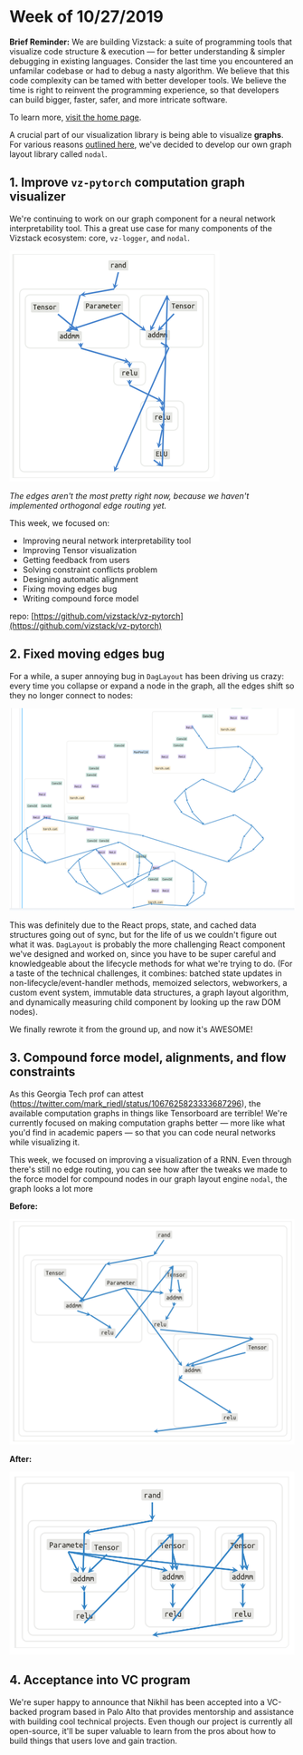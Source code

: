 # Week of 10/27/2019
**Brief Reminder:** We are building Vizstack: a suite of programming tools that visualize code structure & execution — for better understanding & simpler debugging in existing languages. Consider the last time you encountered an unfamilar codebase or had to debug a nasty algorithm. We believe that this code complexity can be tamed with better developer tools. We believe the time is right to reinvent the programming experience, so that developers can build bigger, faster, safer, and more intricate software.

To learn more, [visit the home page](https://github.com/vizstack/blog/).

A crucial part of our visualization library is being able to visualize **graphs**. For various reasons [outlined here](https://github.com/vizstack/blog/blob/master/WEEK-09-08.md), we've decided to develop our own graph layout library called `nodal`.

## 1. Improve `vz-pytorch` computation graph visualizer

We're continuing to work on our graph component for a neural network interpretability tool. This a great use case for many components of the Vizstack ecosystem: core, `vz-logger`, and `nodal`.

![vz-pytorch](https://github.com/vizstack/blog/blob/master/img/vzpytorch-small.png)

*The edges aren't the most pretty right now, because we haven't implemented orthogonal edge routing yet.*

This week, we focused on:
- Improving neural network interpretability tool
- Improving Tensor visualization
- Getting feedback from users
- Solving constraint conflicts problem
- Designing automatic alignment
- Fixing moving edges bug
- Writing compound force model

repo: [https://github.com/vizstack/vz-pytorch](https://github.com/vizstack/vz-pytorch)

## 2. Fixed moving edges bug

For a while, a super annoying bug in `DagLayout` has been driving us crazy: every time you collapse or expand a node in the graph, all the edges shift so they no longer connect to nodes:

![moving-edges](https://github.com/vizstack/blog/blob/master/img/shifting-edges-bug.png)

This was definitely due to the React props, state, and cached data structures going out of sync, but for the life of us we couldn't figure out what it was. `DagLayout` is probably the more challenging React component we've designed and worked on, since you have to be super careful and knowledgeable about the lifecycle methods for what we're trying to do. (For a taste of the technical challenges, it combines: batched state updates in non-lifecycle/event-handler methods, memoized selectors, webworkers, a custom event system, immutable data structures, a graph layout algorithm, and dynamically measuring child component by looking up the raw DOM nodes).

We finally rewrote it from the ground up, and now it's AWESOME!

## 3. Compound force model, alignments, and flow constraints

As this Georgia Tech prof can attest (https://twitter.com/mark_riedl/status/1067625823333687296), the available computation graphs in things like Tensorboard are terrible! We're currently focused on making computation graphs better — more like what you'd find in academic papers — so that you can code neural networks while visualizing it.

This week, we focused on improving a visualization of a RNN. Even through there's still no edge routing, you can see how after the tweaks we made to the force model for compound nodes in our graph layout engine `nodal`, the graph looks a lot more

**Before:**

![moving-edges](https://github.com/vizstack/blog/blob/master/img/compound-force-before.png)

**After:**

![moving-edges](https://github.com/vizstack/blog/blob/master/img/compound-force-after.png)

## 4. Acceptance into VC program

We're super happy to announce that Nikhil has been accepted into a VC-backed program based in Palo Alto that provides mentorship and assistance with building cool technical projects. Even though our project is currently all open-source, it'll be super valuable to learn from the pros about how to build things that users love and gain traction.
